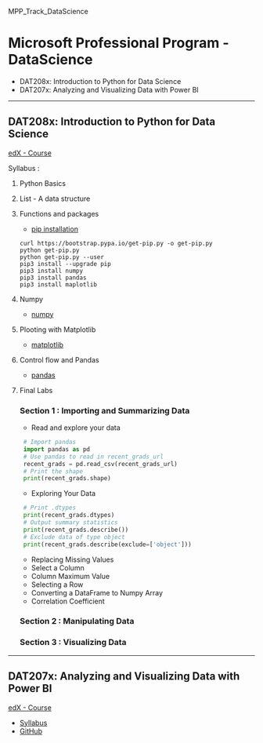 MPP_Track_DataScience
# Microsoft Professional Program - DataScience
- DAT208x: Introduction to Python for Data Science
- DAT207x: Analyzing and Visualizing Data with Power BI

***
## DAT208x: Introduction to Python for Data Science
[edX - Course](https://courses.edx.org/courses/course-v1:Microsoft+DAT208x+2T2018/course/)

Syllabus : 
1. Python Basics
2. List - A data structure
3. Functions and packages
    - [pip installation](http://pip.readthedocs.io/en/stable/installing/)
    ```
    curl https://bootstrap.pypa.io/get-pip.py -o get-pip.py
    python get-pip.py
    python get-pip.py --user
    pip3 install --upgrade pip
    pip3 install numpy
    pip3 install pandas
    pip3 install maplotlib
    ```
4. Numpy  
    - [numpy](http://www.numpy.org/)
5. Plooting with Matplotlib  
    - [matplotlib](https://matplotlib.org/index.html)
6. Control flow and Pandas  
    - [pandas](http://pandas.pydata.org/)
7. Final Labs
   ### Section 1 : Importing and Summarizing Data
   - Read and explore your data
   ```python
    # Import pandas
    import pandas as pd
    # Use pandas to read in recent_grads_url
    recent_grads = pd.read_csv(recent_grads_url)
    # Print the shape
    print(recent_grads.shape)
   ```
   - Exploring Your Data
   ```python
    # Print .dtypes
    print(recent_grads.dtypes)
    # Output summary statistics
    print(recent_grads.describe())
    # Exclude data of type object
    print(recent_grads.describe(exclude=['object']))
   ```
   - Replacing Missing Values
   - Select a Column
   - Column Maximum Value
   - Selecting a Row
   - Converting a DataFrame to Numpy Array
   - Correlation Coefficient

   ### Section 2 : Manipulating Data
   ### Section 3 : Visualizing Data


***
## DAT207x: Analyzing and Visualizing Data with Power BI
[edX - Course](https://courses.edx.org/courses/course-v1:Microsoft+DAT207x+2T2018/course/)

* [Syllabus](https://prod-edxapp.edx-cdn.org/assets/courseware/v1/547b1a8915e1bf0d9a94bbab517a7eed/asset-v1:Microsoft+DAT207x+2T2018+type@asset+block/DAT207x_Syllabus.pdf)
* [GitHub](https://github.com/MicrosoftLearning/Analyzing-Visualizing-Data-PowerBI)
